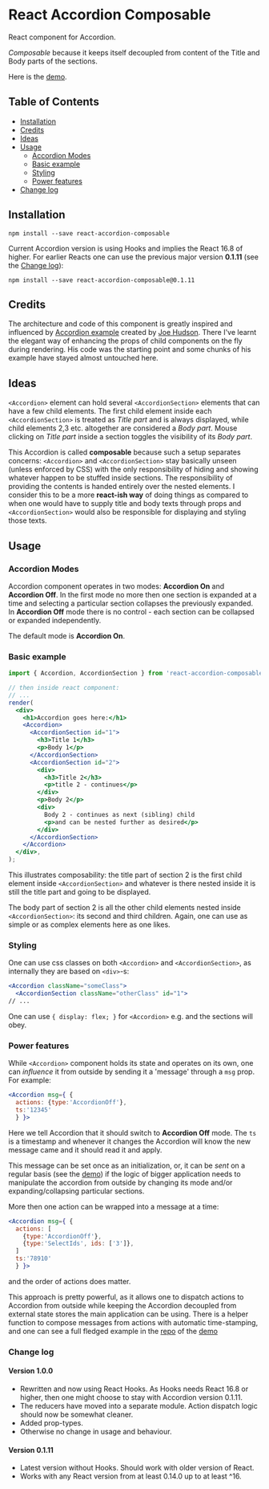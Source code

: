 # React Accordion Composable

React component for Accordion.

_Composable_ because it keeps itself decoupled from content of the Title and Body parts of the sections.

Here is the [demo](https://heroqu.github.io/react-accordion-composable-demo/).

## Table of Contents

- [Installation](#installation)
- [Credits](#credits)
- [Ideas](#ideas)
- [Usage](#usage)
  - [Accordion Modes](#accordion-modes)
  - [Basic example](#basic-example)
  - [Styling](#styling)
  - [Power features](#power-features)
- [Change log](#change-log)

## Installation

`npm install --save react-accordion-composable`

Current Accordion version is using Hooks and implies the React 16.8 of higher. For earlier Reacts one can use the previous major version **0.1.11** (see the [Change log](#change-log)):

`npm install --save react-accordion-composable@0.1.11`

## Credits

The architecture and code of this component is greatly inspired and influenced by [Accordion example](http://jsfiddle.net/jhudson8/135oo6f8/) created by [Joe Hudson](https://github.com/jhudson8).
There I've learnt the elegant way of enhancing the props of child components on the fly during rendering. His code was the starting point and some chunks of his example have stayed almost untouched here.

## Ideas

`<Accordion>` element can hold several `<AccordionSection>` elements that can have a few child elements. The first child element inside each `<AccordionSection>` is treated as _Title part_ and is always displayed, while child elements 2,3 etc. altogether are considered a _Body part_. Mouse clicking on _Title part_ inside a section toggles the visibility of its _Body part_.

This Accordion is called **composable** because such a setup separates concerns: `<Accordion>` and `<AccordionSection>` stay basically unseen (unless enforced by CSS) with the only responsibility of hiding and showing whatever happen to be stuffed inside sections. The responsibility of providing the contents is handed entirely over the nested elements. I consider this to be a more **react-ish way** of doing things as compared to when one would have to supply title and body texts through props and `<AccordionSection>` would also be responsible for displaying and styling those texts.

## Usage

### Accordion Modes

Accordion component operates in two modes: **Accordion On** and **Accordion Off**. In the first mode no more then one section is expanded at a time and selecting a particular section collapses the previously expanded. In **Accordion Off** mode there is no control - each section can be collapsed or expanded independently.

The default mode is **Accordion On**.

### Basic example

```jsx
import { Accordion, AccordionSection } from 'react-accordion-composable';

// then inside react component:
// ...
render(
  <div>
    <h1>Accordion goes here:</h1>
    <Accordion>
      <AccordionSection id="1">
        <h3>Title 1</h3>
        <p>Body 1</p>
      </AccordionSection>
      <AccordionSection id="2">
        <div>
          <h3>Title 2</h3>
          <p>title 2 - continues</p>
        </div>
        <p>Body 2</p>
        <div>
          Body 2 - continues as next (sibling) child
          <p>and can be nested further as desired</p>
        </div>
      </AccordionSection>
    </Accordion>
  </div>,
);
```

This illustrates composability: the title part of section 2 is the first child element inside `<AccordionSection>` and whatever is there nested inside it is still the title part and going to be displayed.

The body part of section 2 is all the other child elements nested inside `<AccordionSection>`: its second and third children. Again, one can use as simple or as complex elements here as one likes.

### Styling

One can use css classes on both `<Accordion>` and `<AccordionSection>`, as internally they are based on `<div>`-s:

```jsx
<Accordion className="someClass">
  <AccordionSection className="otherClass" id="1">
// ...
```

One can use `{ display: flex; }` for `<Accordion>` e.g. and the sections will obey.

### Power features

While `<Accordion>` component holds its state and operates on its own, one can _influence_ it from outside by sending it a 'message' through a `msg` prop. For example:

```jsx
<Accordion msg={ {
  actions: {type:'AccordionOff'},
  ts:'12345'
  } }>
```

Here we tell Accordion that it should switch to **Accordion Off** mode. The `ts` is a timestamp and whenever it changes the Accordion will know the new message came and it should read it and apply.

This message can be set once as an initialization, or, it can be _sent_ on a regular basis (see the [demo](https://heroqu.github.io/react-accordion-composable-demo/)) if the logic of bigger application needs to manipulate the accordion from outside by changing its mode and/or expanding/collapsing particular sections.

More then one action can be wrapped into a message at a time:

```jsx
<Accordion msg={ {
  actions: [
    {type:'AccordionOff'},
    {type:'SelectIds', ids: ['3']},
  ]
  ts:'78910'
  } }>
```

and the order of actions does matter.

This approach is pretty powerful, as it allows one to dispatch actions to Accordion from outside while keeping the Accordion decoupled from external state stores the main application can be using. There is a helper function to compose messages from actions with automatic time-stamping, and one can see a full fledged example in the [repo](https://github.com/heroqu/react-accordion-composable-demo) of the [demo](https://heroqu.github.io/react-accordion-composable-demo/)

### Change log

#### Version 1.0.0

- Rewritten and now using React Hooks. As Hooks needs React 16.8 or higher, then one might choose to stay with Accordion version 0.1.11.
- The reducers have moved into a separate module. Action dispatch logic should now be somewhat cleaner.
- Added prop-types.
- Otherwise no change in usage and behaviour.

#### Version 0.1.11

- Latest version without Hooks. Should work with older version of React.
- Works with any React version from at least 0.14.0 up to at least ^16.

